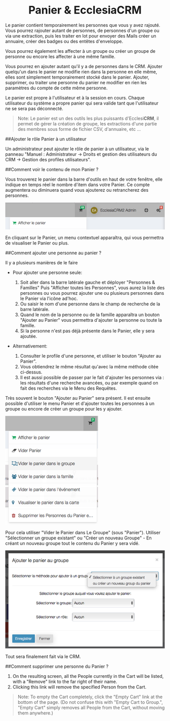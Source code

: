 # <center><big>Panier & Ecclesia**CRM** </big></center>

Le panier contient temporairement les personnes que vous y avez rajouté. Vous pourrez rajouter autant de personnes, de personnes d'un groupe ou via une extraction, puis les traiter en lot pour envoyer des Mails créer un annuaire, créer des badges ou des entêtes d'enveloppe.

Vous pourrez également les affecter à un groupe ou créer un groupe de personne ou encore les affecter à une même famille.

Vous pourrez en ajouter autant qu'il y a de personnes dans le CRM. Ajouter quelqu'un dans le panier ne modifie rien dans la personne en elle même, elles sont simplement temporairement stocké dans le panier. Ajouter, supprimer, ou traiter une personne du panier ne modifier en rien les paramètres du compte de cette même personne.

Le panier est propre à l'utilisateur et à la session en cours. Chaque utilisateur du système a propre panier qui sera valide tant que l'utilisateur ne se sera pas déconnecté.

> Note: Le panier est un des outils les plus puissants d'Ecclesi**CRM**, il permet de gérer la création de groupe, les extractions d'une partie des membres sous forme de fichier CSV, d'annuaire, etc ...

##Ajouter le rôle Panier à un utilisateur

Un administrateur peut ajouter le rôle de panier à un utilisateur, via le panneau "Manuel : Administrateur → Droits et gestion des utilisateurs du CRM → Gestion des profiles utilisateurs".

##Comment voir le contenu de mon Panier ?

Vous trouverez le panier dans la barre d'outils en haut de votre fenêtre, elle indique en temps réel le nombre d'item dans votre Panier. Ce compte augmentera ou diminuera quand vous ajouterez ou retrancherez des personnes.

![Screenshot](../../img/cart/cart1.png)<br>

En cliquant sur le Panier, un menu contextuel apparaîtra, qui vous permettra de visualiser le Panier ou plus.

##Comment ajouter une personne au panier ?

Il y a plusieurs manières de le faire

- Pour ajouter une personne seule:

    1. Soit aller dans la barre latérale gauche et déployer "Personnes & Familles" Puis "Afficher toutes les Personnes", vous aurez la liste des personnes ou vous pourrez ajouter une ou plusieurs personnes dans le Panier via l'icône ad'hoc.
    2. Ou saisir le nom d'une personne dans le champ de recherche de la barre latérale.
    3. Quand le nom de la personne ou de la famille apparaîtra un bouton "Ajouter au Panier" vous permettra d'ajouter la personne ou toute la famille.
    4. Si la personne n'est pas déjà présente dans le Panier, elle y sera ajoutée.

- Alternativement:

    1. Consulter le profile d'une personne, et utiliser le bouton "Ajouter au Panier".
    2. Vous obtiendrez le même résultat qu'avec la même méthode citée ci-dessus.
    3. Il est aussi possible de passer par le fait d'ajouter les personnes via : les résultats d'une recherche avancées, ou par exemple quand on fait des recherches via le Menu des Requêtes.
    
    
Très souvent le bouton "Ajouter au Panier" sera présent. Il est ensuite possible d'utiliser le menu Panier et d'ajouter toutes les personnes à un groupe ou encore de créer un groupe pour les y ajouter.

![Screenshot](../../img/cart/cart2.png)

Pour cela utiliser "Vider le Panier dans Le Groupe" (sous "Panier"). Utiliser "Sélectionner un groupe existant" ou "Créer un nouveau Groupe" - En créant un nouveau groupe tout le contenu du Panier y sera vidé.

![Screenshot](../../img/cart/cart3.png)

Tout sera finalement fait via le CRM.

##Comment supprimer une personne du Panier ?

1. On the resulting screen, all the People currently in the Cart will be listed, with a "Remove" link to the far right of their name.
2. Clicking this link will remove the specified Person from the Cart.



> Note: To empty the Cart completely, click the "Empty Cart" link at the bottom of the page. (Do not confuse this with "Empty Cart to Group.", "Empty Cart" simply removes all People from the Cart, without moving them anywhere.)